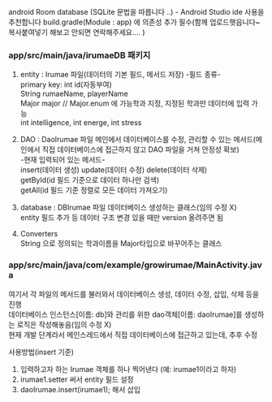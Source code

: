 android Room database (SQLite 문법을 따릅니다 ..) - Android Studio ide 사용을 추천합니다
build.gradle(Module : app) 에 의존성 추가 필수(함께 업로드햇읍니다~ 복사붙여넣기 해보고 안되면 연락해주세요.... )

### app/src/main/java/irumaeDB 패키지
1. entity : Irumae 파일(데이터의 기본 필드, 메서드 저장)
   -필드 종류-
   <br>primary key: int id(자동부여)
   <br>String rumaeName, playerName
   <br>Major major // Major.enum 에 가능학과 지정, 지정된 학과만 데이터에 입력 가능
   <br>int intelligence, int energe, int stress

2. DAO : DaoIrumae 파일
   메인에서 데이터베이스를 수정, 관리할 수 있는 메서드(메인에서 직접 데이터베이스에 접근하지 않고 DAO 파일을 거쳐 안정성 확보)
   <br>-현재 입력되어 있는 메서드-
   <br>insert(데이터 생성) update(데이터 수정) delete(데이터 삭제)
   <br>getById(id 필드 기준으로 데이터 하나만 검색)
   <br>getAll(id 필드 기준 정렬로 모든 데이터 가져오기)

3. database : DBIrumae 파일
   데이터베이스 생성하는 클래스(임의 수정 X)
   <br>entity 필드 추가 등 데이터 구조 변경 있을 때만 version 올려주면 됨

4. Converters
   <br>String 으로 정의되는 학과이름을 Major타입으로 바꾸어주는 클래스


### app/src/main/java/com/example/growirumae/MainActivity.java
여기서 각 파일의 메서드를 불러와서 데이터베이스 생성, 데이터 수정, 삽입, 삭제 등을 진행
<br>데이터베이스 인스턴스[이름: db]와 관리를 위한 dao객체[이름: daoIrumae]를 생성하는 로직은 작성해놓음(임의 수정 X)
<br>현재 개발 단계라서 메인스레드에서 직접 데이터베이스에 접근하고 있는데, 추후 수정

사용방법(insert 기준)
1. 입력하고자 하는 Irumae 객체를 하나 찍어낸다 (예: irumae1이라고 하자)
2. irumae1.setter 써서 entity 필드 설정
3. daoIrumae.insert(irumae1); 해서 삽입
